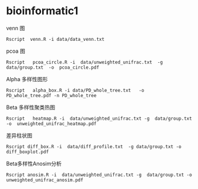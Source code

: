 # bioinformatic1
venn 图
```
Rscript  venn.R -i data/data_venn.txt
```
pcoa 图
```
Rscript   pcoa_circle.R -i  data/unweighted_unifrac.txt  -g  data/group.txt  -o  pcoa_circle.pdf
```
Alpha 多样性图形
```
Rscript   alpha_box.R -i data/PD_whole_tree.txt   -o  PD_whole_tree.pdf -n PD_whole_tree
```
Beta 多样性聚类热图
```
Rscript   heatmap.R -i  data/unweighted_unifrac.txt -g  data/group.txt -o  unweighted_unifrac_heatmap.pdf
```
差异柱状图
```
Rscript diff_box.R -i  data/diff_profile.txt  -g data/group.txt -o diff_boxplot.pdf
```
Beta多样性Anosim分析
```
Rscript anosim.R -i  data/unweighted_unifrac.txt -g  data/group.txt -o  unweighted_unifrac_anosim.pdf
```
